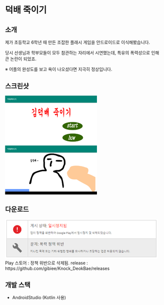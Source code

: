 # 덕배 죽이기

## 소개
제가 초등학교 6학년 때 만든 조잡한 플래시 게임을 안드로이드로 이식해봤습니다.

당시 선생님과 학부모들이 모두 참관하는 자리에서 시연했는데, 특유의 폭력성으로 인해 큰 논란이 되었죠.

※ 어플의 완성도를 보고 욕이 나오셨다면 지극히 정상입니다.

## 스크린샷
<img src="/readme/1.png" width="300px" height="160px" style="display:inline" />           <img src="/readme/2.png" width="300px" height="160px" style="display:inline" />

## 다운로드
<img src="/readme/stop.png" width="500px" height="130px" />
Play 스토어 : 정책 위반으로 삭제됨.
release : https://github.com/gibiee/Knock_DeokBae/releases

## 개발 스택
- AndroidStudio (Kotlin 사용)
